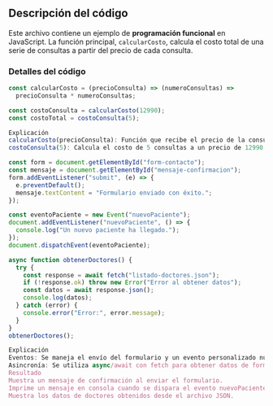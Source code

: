 ## Descripción del código

Este archivo contiene un ejemplo de **programación funcional** en JavaScript. La función principal, `calcularCosto`, calcula el costo total de una serie de consultas a partir del precio de cada consulta.

### Detalles del código

```javascript
const calcularCosto = (precioConsulta) => (numeroConsultas) =>
  precioConsulta * numeroConsultas;

const costoConsulta = calcularCosto(12990);
const costoTotal = costoConsulta(5);

Explicación
calcularCosto(precioConsulta): Función que recibe el precio de la consulta y devuelve una función que calcula el costo total multiplicando por el número de consultas.
costoConsulta(5): Calcula el costo de 5 consultas a un precio de 12990.
```

```javascript
const form = document.getElementById("form-contacto");
const mensaje = document.getElementById("mensaje-confirmacion");
form.addEventListener("submit", (e) => {
  e.preventDefault();
  mensaje.textContent = "Formulario enviado con éxito.";
});

const eventoPaciente = new Event("nuevoPaciente");
document.addEventListener("nuevoPaciente", () => {
  console.log("Un nuevo paciente ha llegado.");
});
document.dispatchEvent(eventoPaciente);

async function obtenerDoctores() {
  try {
    const response = await fetch("listado-doctores.json");
    if (!response.ok) throw new Error("Error al obtener datos");
    const datos = await response.json();
    console.log(datos);
  } catch (error) {
    console.error("Error:", error.message);
  }
}
obtenerDoctores();

Explicación
Eventos: Se maneja el envío del formulario y un evento personalizado nuevoPaciente que se escucha y se dispara en el documento.
Asincronía: Se utiliza async/await con fetch para obtener datos de forma asíncrona desde un archivo JSON.
Resultado
Muestra un mensaje de confirmación al enviar el formulario.
Imprime un mensaje en consola cuando se dispara el evento nuevoPaciente.
Muestra los datos de doctores obtenidos desde el archivo JSON.
```
